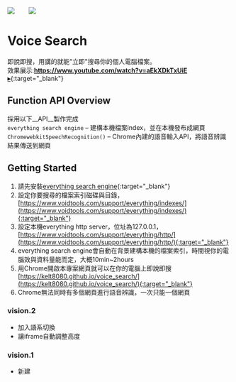 

<img src="https://kelt8080.github.io/public//image/app/everything.png">　&nbsp;　<img src="https://kelt8080.github.io/public//image/app/chrome.png">


# Voice Search

即說即搜，用講的就能"立即"搜尋你的個人電腦檔案。     
效果展示:[**https://www.youtube.com/watch?v=aEkXDkTxUiE ▸**](https://www.youtube.com/watch?v=aEkXDkTxUiE){:target="_blank"}

## Function API Overview

採用以下__API__製作完成    
`everything search engine` &ndash; 建構本機檔案index，並在本機發布成網頁   
`ChromewebkitSpeechRecognition()` &ndash; Chrome內建的語音輸入API，將語音辨識結果傳送到網頁   

## Getting Started

1. 請先安裝[everything search engine](https://www.voidtools.com/){:target="_blank"}
1. 設定你要搜尋的檔案索引磁碟與目錄，[https://www.voidtools.com/support/everything/indexes/](https://www.voidtools.com/support/everything/indexes/){:target="_blank"}
1. 設定本機everything http server，位址為127.0.0.1，[https://www.voidtools.com/support/everything/http/](https://www.voidtools.com/support/everything/http/){:target="_blank"}
1. everything search engine會自動在背景建構本機的檔案索引，時間視你的電腦效與資料量能而定，大概10min~2hours
1. 用Chrome開啟本專案網頁就可以在你的電腦上即說即搜[https://kelt8080.github.io/voice_search/](https://kelt8080.github.io/voice_search/){:target="_blank"}
1. Chrome無法同時有多個網頁進行語音辨識，一次只能一個網頁

### vision.2

* 加入語系切換
* 讓iframe自動調整高度

### vision.1

* 新建
